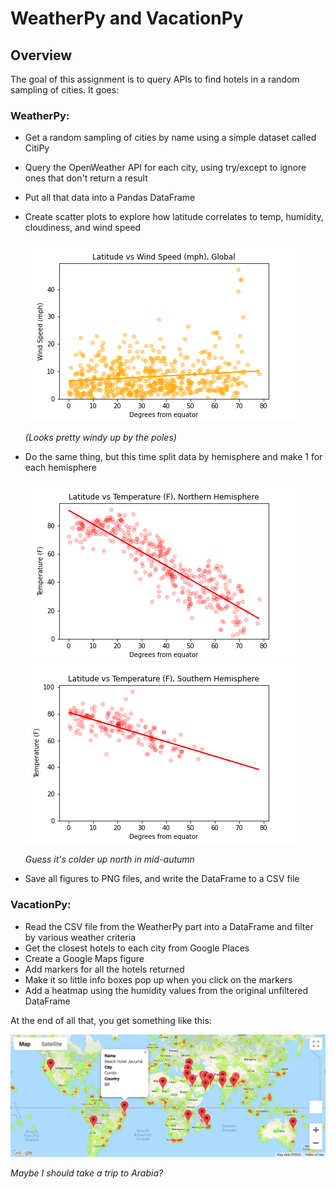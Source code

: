 # WeatherPy and VacationPy

## Overview

The goal of this assignment is to query APIs to find hotels in a random sampling of cities. It goes:

### WeatherPy:

- Get a random sampling of cities by name using a simple dataset called CitiPy
- Query the OpenWeather API for each city, using try/except to ignore ones that don't return a result
- Put all that data into a Pandas DataFrame
- Create scatter plots to explore how latitude correlates to temp, humidity, cloudiness, and wind speed

    ![Winds vs Latitude (global)](WeatherPy/output/wind_lat_global.png)

    *(Looks pretty windy up by the poles)*

- Do the same thing, but this time split data by hemisphere and make 1 for each hemisphere

    ![Temperature vs Latitude (by hemisphere)](WeatherPy/output/temp_lat_north.png)
    ![Temperature vs Latitude (by hemisphere)](WeatherPy/output/temp_lat_south.png)

    *Guess it's colder up north in mid-autumn*

- Save all figures to PNG files, and write the DataFrame to a CSV file

### VacationPy:

- Read the CSV file from the WeatherPy part into a DataFrame and filter by various weather criteria
- Get the closest hotels to each city from Google Places
- Create a Google Maps figure
- Add markers for all the hotels returned
- Make it so little info boxes pop up when you click on the markers
- Add a heatmap using the humidity values from the original unfiltered DataFrame

At the end of all that, you get something like this:

![Resulting Map](VacationPy/output/map_screenshot.png)

*Maybe I should take a trip to Arabia?*